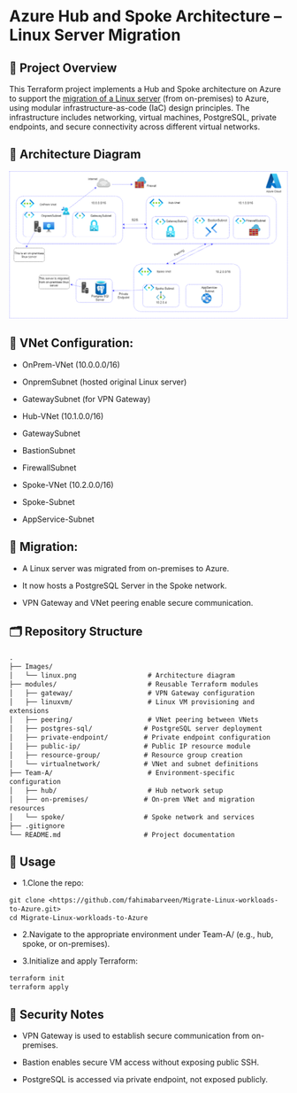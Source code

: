 # Azure Hub and Spoke Architecture – Linux Server Migration

## 📘 Project Overview
This Terraform project implements a Hub and Spoke architecture on Azure to support the [migration of a Linux server](https://microsoft.github.io/TechExcel-Migrate-Linux-workloads/) (from on-premises) to Azure, using modular infrastructure-as-code (IaC) design principles.
The infrastructure includes networking, virtual machines, PostgreSQL, private endpoints, and secure connectivity across different virtual networks.

## 📌 Architecture Diagram

![Linux-Migrate](Images/linux-mig.png)

## 🔹 VNet Configuration:
- OnPrem-VNet (10.0.0.0/16)

- OnpremSubnet (hosted original Linux server)

- GatewaySubnet (for VPN Gateway)

- Hub-VNet (10.1.0.0/16)

- GatewaySubnet

- BastionSubnet

- FirewallSubnet

- Spoke-VNet (10.2.0.0/16)

- Spoke-Subnet

- AppService-Subnet

## 🔹 Migration:
- A Linux server was migrated from on-premises to Azure.

- It now hosts a PostgreSQL Server in the Spoke network.

- VPN Gateway and VNet peering enable secure communication.

## 🗂 Repository Structure
```
.
├── Images/
│   └── linux.png                  # Architecture diagram
├── modules/                       # Reusable Terraform modules
│   ├── gateway/                   # VPN Gateway configuration
│   ├── linuxvm/                   # Linux VM provisioning and extensions
│   ├── peering/                   # VNet peering between VNets
│   ├── postgres-sql/             # PostgreSQL server deployment
│   ├── private-endpoint/         # Private endpoint configuration
│   ├── public-ip/                # Public IP resource module
│   ├── resource-group/           # Resource group creation
│   └── virtualnetwork/           # VNet and subnet definitions
├── Team-A/                        # Environment-specific configuration
│   ├── hub/                       # Hub network setup
│   ├── on-premises/              # On-prem VNet and migration resources
│   └── spoke/                    # Spoke network and services
├── .gitignore
└── README.md                     # Project documentation
```

## 🧪 Usage
- 1.Clone the repo:
```
git clone <https://github.com/fahimabarveen/Migrate-Linux-workloads-to-Azure.git>
cd Migrate-Linux-workloads-to-Azure
```

- 2.Navigate to the appropriate environment under Team-A/ (e.g., hub, spoke, or on-premises).

- 3.Initialize and apply Terraform:
```
terraform init
terraform apply
```

## 🔐 Security Notes
- VPN Gateway is used to establish secure communication from on-premises.

- Bastion enables secure VM access without exposing public SSH.

- PostgreSQL is accessed via private endpoint, not exposed publicly.